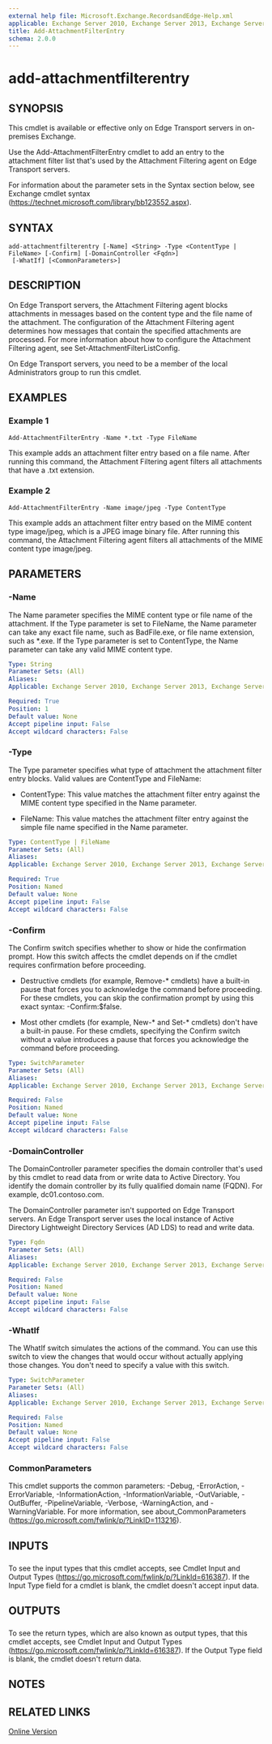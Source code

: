 ```yaml
---
external help file: Microsoft.Exchange.RecordsandEdge-Help.xml
applicable: Exchange Server 2010, Exchange Server 2013, Exchange Server 2016
title: Add-AttachmentFilterEntry
schema: 2.0.0
---
```


# add-attachmentfilterentry

## SYNOPSIS
This cmdlet is available or effective only on Edge Transport servers in on-premises Exchange.

Use the Add-AttachmentFilterEntry cmdlet to add an entry to the attachment filter list that's used by the Attachment Filtering agent on Edge Transport servers.

For information about the parameter sets in the Syntax section below, see Exchange cmdlet syntax (https://technet.microsoft.com/library/bb123552.aspx).

## SYNTAX

```
add-attachmentfilterentry [-Name] <String> -Type <ContentType | FileName> [-Confirm] [-DomainController <Fqdn>]
 [-WhatIf] [<CommonParameters>]
```

## DESCRIPTION
On Edge Transport servers, the Attachment Filtering agent blocks attachments in messages based on the content type and the file name of the attachment. The configuration of the Attachment Filtering agent determines how messages that contain the specified attachments are processed. For more information about how to configure the Attachment Filtering agent, see Set-AttachmentFilterListConfig.

On Edge Transport servers, you need to be a member of the local Administrators group to run this cmdlet.

## EXAMPLES

### Example 1
```
Add-AttachmentFilterEntry -Name *.txt -Type FileName
```

This example adds an attachment filter entry based on a file name. After running this command, the Attachment Filtering agent filters all attachments that have a .txt extension.

### Example 2
```
Add-AttachmentFilterEntry -Name image/jpeg -Type ContentType
```

This example adds an attachment filter entry based on the MIME content type image/jpeg, which is a JPEG image binary file. After running this command, the Attachment Filtering agent filters all attachments of the MIME content type image/jpeg.

## PARAMETERS

### -Name
The Name parameter specifies the MIME content type or file name of the attachment. If the Type parameter is set to FileName, the Name parameter can take any exact file name, such as BadFile.exe, or file name extension, such as \*.exe. If the Type parameter is set to ContentType, the Name parameter can take any valid MIME content type.

```yaml
Type: String
Parameter Sets: (All)
Aliases:
Applicable: Exchange Server 2010, Exchange Server 2013, Exchange Server 2016

Required: True
Position: 1
Default value: None
Accept pipeline input: False
Accept wildcard characters: False
```

### -Type
The Type parameter specifies what type of attachment the attachment filter entry blocks. Valid values are ContentType and FileName:

- ContentType: This value matches the attachment filter entry against the MIME content type specified in the Name parameter.

- FileName: This value matches the attachment filter entry against the simple file name specified in the Name parameter.

```yaml
Type: ContentType | FileName
Parameter Sets: (All)
Aliases:
Applicable: Exchange Server 2010, Exchange Server 2013, Exchange Server 2016

Required: True
Position: Named
Default value: None
Accept pipeline input: False
Accept wildcard characters: False
```

### -Confirm
The Confirm switch specifies whether to show or hide the confirmation prompt. How this switch affects the cmdlet depends on if the cmdlet requires confirmation before proceeding.

- Destructive cmdlets (for example, Remove-\* cmdlets) have a built-in pause that forces you to acknowledge the command before proceeding. For these cmdlets, you can skip the confirmation prompt by using this exact syntax: -Confirm:$false.

- Most other cmdlets (for example, New-\* and Set-\* cmdlets) don't have a built-in pause. For these cmdlets, specifying the Confirm switch without a value introduces a pause that forces you acknowledge the command before proceeding.

```yaml
Type: SwitchParameter
Parameter Sets: (All)
Aliases:
Applicable: Exchange Server 2010, Exchange Server 2013, Exchange Server 2016

Required: False
Position: Named
Default value: None
Accept pipeline input: False
Accept wildcard characters: False
```

### -DomainController
The DomainController parameter specifies the domain controller that's used by this cmdlet to read data from or write data to Active Directory. You identify the domain controller by its fully qualified domain name (FQDN). For example, dc01.contoso.com.

The DomainController parameter isn't supported on Edge Transport servers. An Edge Transport server uses the local instance of Active Directory Lightweight Directory Services (AD LDS) to read and write data.

```yaml
Type: Fqdn
Parameter Sets: (All)
Aliases:
Applicable: Exchange Server 2010, Exchange Server 2013, Exchange Server 2016

Required: False
Position: Named
Default value: None
Accept pipeline input: False
Accept wildcard characters: False
```

### -WhatIf
The WhatIf switch simulates the actions of the command. You can use this switch to view the changes that would occur without actually applying those changes. You don't need to specify a value with this switch.

```yaml
Type: SwitchParameter
Parameter Sets: (All)
Aliases:
Applicable: Exchange Server 2010, Exchange Server 2013, Exchange Server 2016

Required: False
Position: Named
Default value: None
Accept pipeline input: False
Accept wildcard characters: False
```

### CommonParameters
This cmdlet supports the common parameters: -Debug, -ErrorAction, -ErrorVariable, -InformationAction, -InformationVariable, -OutVariable, -OutBuffer, -PipelineVariable, -Verbose, -WarningAction, and -WarningVariable. For more information, see about_CommonParameters (https://go.microsoft.com/fwlink/p/?LinkID=113216).

## INPUTS

###  
To see the input types that this cmdlet accepts, see Cmdlet Input and Output Types (https://go.microsoft.com/fwlink/p/?LinkId=616387). If the Input Type field for a cmdlet is blank, the cmdlet doesn't accept input data.

## OUTPUTS

###  
To see the return types, which are also known as output types, that this cmdlet accepts, see Cmdlet Input and Output Types (https://go.microsoft.com/fwlink/p/?LinkId=616387). If the Output Type field is blank, the cmdlet doesn't return data.

## NOTES

## RELATED LINKS

[Online Version](https://technet.microsoft.com/library/9c9d35c8-2833-443f-ab50-c7232be4aba4.aspx)
